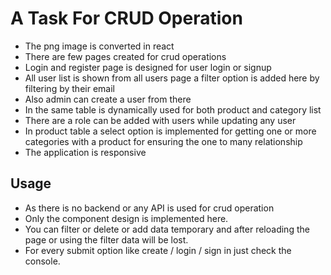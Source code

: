 # A Task For CRUD Operation

- The png image is converted in react
- There are few pages created for crud operations
- Login and register page is designed for user login or signup
- All user list is shown from all users page a filter option is added here by filtering by their email
- Also admin can create a user from there
- In the same table is dynamically used for both product and category list
- There are a role can be added with users while updating any user
- In product table a select option is implemented for getting one or more categories with a product for ensuring the one to many relationship
- The application is responsive

## Usage

- As there is no backend or any API is used for crud operation
- Only the component design is implemented here.
- You can filter or delete or add data temporary and after reloading the page or using the filter data will be lost.
- For every submit option like create / login / sign in just check the console.
